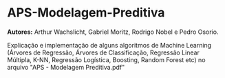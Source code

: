 # APS-Modelagem-Preditiva
**Autores:** Arthur Wachslicht, Gabriel Moritz, Rodrigo Nobel e Pedro Osorio.

Explicação e implementação de alguns algoritmos de Machine Learning (Árvores de Regressão, Árvores de Classificação, Regressão Linear Múltipla, K-NN, Regressão Logística, Boosting, Random Forest etc) no arquivo "APS - Modelagem Preditiva.pdf"
